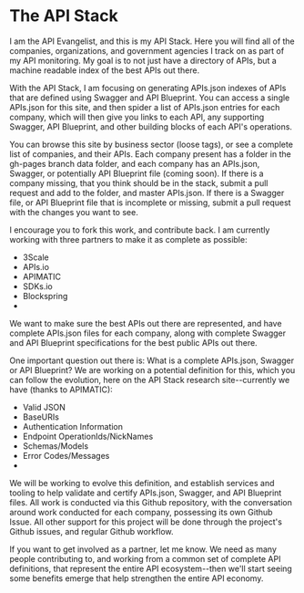 The API Stack
=========

I am the API Evangelist, and this is my API Stack. Here you will find all of the companies, organizations, and government agencies I track on as part of my API monitoring. My goal is to not just have a directory of APIs, but a machine readable index of the best APIs out there. 

With the API Stack, I am focusing on generating APIs.json indexes of APIs that are defined using Swagger and API Blueprint. You can access a single APIs.json for this site, and then spider a list of APIs.json entries for each company, which will then give you links to each API, any supporting Swagger, API Blueprint, and other building blocks of each API's operations.

You can browse this site by business sector (loose tags), or see a complete list of companies, and their APIs. Each company present has a folder in the gh-pages branch data folder, and each company has an APIs.json, Swagger, or potentially API Blueprint file (coming soon). If there is a company missing, that you think should be in the stack, submit a pull request and add to the folder, and master APIs.json. If there is a Swagger file, or API Blueprint file that is incomplete or missing, submit a pull request with the changes you want to see.

I encourage you to fork this work, and contribute back. I am currently working with three partners to make it as complete as possible:

* 3Scale
* APIs.io
* APIMATIC
* SDKs.io
* Blockspring
* 
We want to make sure the best APIs out there are represented, and have complete APIs.json files for each company, along with complete Swagger and API Blueprint specifications for the best public APIs out there.  

One important question out there is: What is a complete APIs.json, Swagger or API Blueprint? We are working on a potential definition for this, which you can follow the evolution, here on the API Stack research site--currently we have (thanks to APIMATIC):

* Valid JSON
* BaseURIs
* Authentication Information
* Endpoint OperationIds/NickNames
* Schemas/Models
* Error Codes/Messages
* 
We will be working to evolve this definition, and establish services and tooling to help validate and certify APIs.json, Swagger, and API Blueprint files. All work is conducted via this Github repository, with the conversation around work conducted for each company, possessing its own Github Issue. All other support for this project will be done through the project's Github issues, and regular Github workflow.

If you want to get involved as a partner, let me know. We need as many people contributing to, and working from a common set of complete API definitions, that represent the entire API ecosystem--then we'll start seeing some benefits emerge that help strengthen the entire API economy.
